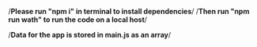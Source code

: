 
/**Please run "npm i" in terminal to install dependencies**/
/**Then run "npm run wath" to run the code on a local host**/


/**Data for the app is stored in main.js as an array**/

